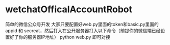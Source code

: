 # wetchatOfficalAccountRobot
简单的微信公众号开发
大家只要配置好web.py里面的token和basic.py里面的appid 和 secreat，然后打入在公开服务器打入以下命令（前提你的微信端已经设置好了你的服务器IP地址）
python web.py
即可对接
